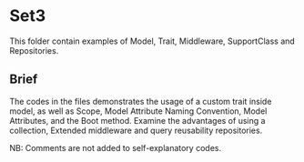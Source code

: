 
# Set3

This folder contain examples of Model, Trait, Middleware, SupportClass and Repositories.


## Brief

The codes in the files demonstrates the usage of a custom trait inside model, as well as Scope, Model Attribute Naming Convention, Model Attributes, and the Boot method.
Examine the advantages of using a collection, Extended middleware and query reusability repositories. 

NB: Comments are not added to self-explanatory codes.